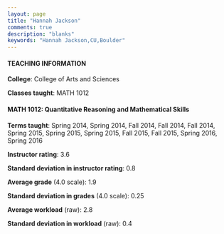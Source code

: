 ```yaml
---
layout: page
title: "Hannah Jackson" 
comments: true
description: "blanks"
keywords: "Hannah Jackson,CU,Boulder"
---
```

<head>
<script src="https://ajax.googleapis.com/ajax/libs/jquery/2.1.3/jquery.min.js"></script>
<script src="https://dl.dropboxusercontent.com/s/pc42nxpaw1ea4o9/highcharts.js?dl=0"></script>
<!-- <script src="../assets/js/highcharts.js"></script> -->
<style type="text/css">@font-face {
	font-family: "Bebas Neue";
	src: url(https://www.filehosting.org/file/details/544349/BebasNeue Regular.otf) format("opentype");
	}
	h1.Bebas { 
		font-family: "Bebas Neue", Verdana, Tahoma;
	}
</style>
</head>
	   
#### TEACHING INFORMATION

**College**: College of Arts and Sciences

**Classes taught**: MATH 1012

#### MATH 1012: Quantitative Reasoning and Mathematical Skills

**Terms taught**: Spring 2014, Spring 2014, Fall 2014, Fall 2014, Fall 2014, Spring 2015, Spring 2015, Spring 2015, Fall 2015, Fall 2015, Spring 2016, Spring 2016

**Instructor rating**: 3.6

**Standard deviation in instructor rating**: 0.8

**Average grade** (4.0 scale): 1.9

**Standard deviation in grades** (4.0 scale): 0.25

**Average workload** (raw): 2.8

**Standard deviation in workload** (raw): 0.4

